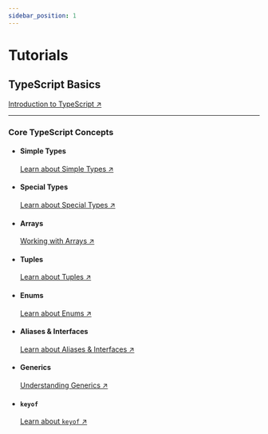 ```yaml
---
sidebar_position: 1
---
```


# Tutorials

## TypeScript Basics

[Introduction to TypeScript ↗](https://www.w3schools.com/typescript/typescript_intro.php)

---

### Core TypeScript Concepts

- #### Simple Types

  [Learn about Simple Types ↗](https://www.w3schools.com/typescript/typescript_simple_types.php)

- #### Special Types

  [Learn about Special Types ↗](https://www.w3schools.com/typescript/typescript_special_types.php)

- #### Arrays

  [Working with Arrays ↗](https://www.w3schools.com/typescript/typescript_arrays.php)

- #### Tuples

  [Learn about Tuples ↗](https://www.w3schools.com/typescript/typescript_tuples.php)

- #### Enums

  [Learn about Enums ↗](https://www.w3schools.com/typescript/typescript_enums.php)

- #### Aliases & Interfaces

  [Learn about Aliases & Interfaces ↗](https://www.w3schools.com/typescript/typescript_aliases_and_interfaces.php)

- #### Generics

  [Understanding Generics ↗](https://www.w3schools.com/typescript/typescript_basic_generics.php)

- #### `keyof`

  [Learn about `keyof` ↗](https://www.w3schools.com/typescript/typescript_keyof.php)
